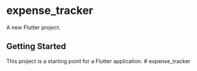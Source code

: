 # expense_tracker

A new Flutter project.

## Getting Started

This project is a starting point for a Flutter application.
#   e x p e n s e _ t r a c k e r  
 